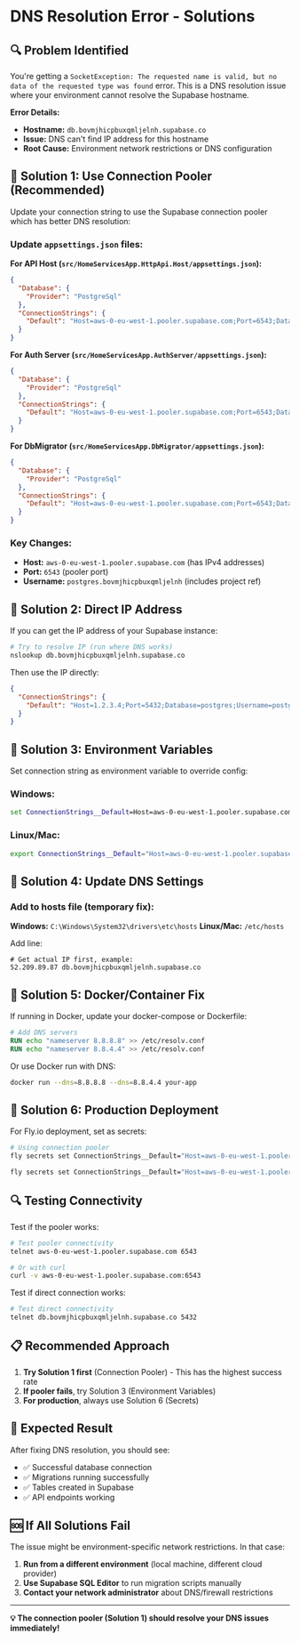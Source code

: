 # DNS Resolution Error - Solutions

## 🔍 **Problem Identified**

You're getting a `SocketException: The requested name is valid, but no data of the requested type was found` error. This is a DNS resolution issue where your environment cannot resolve the Supabase hostname.

**Error Details:**
- **Hostname:** `db.bovmjhicpbuxqmljelnh.supabase.co`
- **Issue:** DNS can't find IP address for this hostname
- **Root Cause:** Environment network restrictions or DNS configuration

## 🚀 **Solution 1: Use Connection Pooler (Recommended)**

Update your connection string to use the Supabase connection pooler which has better DNS resolution:

### Update `appsettings.json` files:

**For API Host (`src/HomeServicesApp.HttpApi.Host/appsettings.json`):**
```json
{
  "Database": {
    "Provider": "PostgreSql"
  },
  "ConnectionStrings": {
    "Default": "Host=aws-0-eu-west-1.pooler.supabase.com;Port=6543;Database=postgres;Username=postgres.bovmjhicpbuxqmljelnh;Password=Ahmed@2020;SSL Mode=Require;"
  }
}
```

**For Auth Server (`src/HomeServicesApp.AuthServer/appsettings.json`):**
```json
{
  "Database": {
    "Provider": "PostgreSql"
  },
  "ConnectionStrings": {
    "Default": "Host=aws-0-eu-west-1.pooler.supabase.com;Port=6543;Database=postgres;Username=postgres.bovmjhicpbuxqmljelnh;Password=Ahmed@2020;SSL Mode=Require;"
  }
}
```

**For DbMigrator (`src/HomeServicesApp.DbMigrator/appsettings.json`):**
```json
{
  "Database": {
    "Provider": "PostgreSql"
  },
  "ConnectionStrings": {
    "Default": "Host=aws-0-eu-west-1.pooler.supabase.com;Port=6543;Database=postgres;Username=postgres.bovmjhicpbuxqmljelnh;Password=Ahmed@2020;SSL Mode=Require;"
  }
}
```

### **Key Changes:**
- **Host:** `aws-0-eu-west-1.pooler.supabase.com` (has IPv4 addresses)
- **Port:** `6543` (pooler port)
- **Username:** `postgres.bovmjhicpbuxqmljelnh` (includes project ref)

## 🚀 **Solution 2: Direct IP Address**

If you can get the IP address of your Supabase instance:

```bash
# Try to resolve IP (run where DNS works)
nslookup db.bovmjhicpbuxqmljelnh.supabase.co
```

Then use the IP directly:
```json
{
  "ConnectionStrings": {
    "Default": "Host=1.2.3.4;Port=5432;Database=postgres;Username=postgres;Password=Ahmed@2020;SSL Mode=Require;"
  }
}
```

## 🚀 **Solution 3: Environment Variables**

Set connection string as environment variable to override config:

### Windows:
```cmd
set ConnectionStrings__Default=Host=aws-0-eu-west-1.pooler.supabase.com;Port=6543;Database=postgres;Username=postgres.bovmjhicpbuxqmljelnh;Password=Ahmed@2020;SSL Mode=Require;
```

### Linux/Mac:
```bash
export ConnectionStrings__Default="Host=aws-0-eu-west-1.pooler.supabase.com;Port=6543;Database=postgres;Username=postgres.bovmjhicpbuxqmljelnh;Password=Ahmed@2020;SSL Mode=Require;"
```

## 🚀 **Solution 4: Update DNS Settings**

### Add to hosts file (temporary fix):

**Windows:** `C:\Windows\System32\drivers\etc\hosts`
**Linux/Mac:** `/etc/hosts`

Add line:
```
# Get actual IP first, example:
52.209.89.87 db.bovmjhicpbuxqmljelnh.supabase.co
```

## 🚀 **Solution 5: Docker/Container Fix**

If running in Docker, update your docker-compose or Dockerfile:

```dockerfile
# Add DNS servers
RUN echo "nameserver 8.8.8.8" >> /etc/resolv.conf
RUN echo "nameserver 8.8.4.4" >> /etc/resolv.conf
```

Or use Docker run with DNS:
```bash
docker run --dns=8.8.8.8 --dns=8.8.4.4 your-app
```

## 🚀 **Solution 6: Production Deployment**

For Fly.io deployment, set as secrets:

```bash
# Using connection pooler
fly secrets set ConnectionStrings__Default="Host=aws-0-eu-west-1.pooler.supabase.com;Port=6543;Database=postgres;Username=postgres.bovmjhicpbuxqmljelnh;Password=Ahmed@2020;SSL Mode=Require;" -a homeservicesapp-api

fly secrets set ConnectionStrings__Default="Host=aws-0-eu-west-1.pooler.supabase.com;Port=6543;Database=postgres;Username=postgres.bovmjhicpbuxqmljelnh;Password=Ahmed@2020;SSL Mode=Require;" -a homeservicesapp-auth
```

## 🔍 **Testing Connectivity**

Test if the pooler works:
```bash
# Test pooler connectivity
telnet aws-0-eu-west-1.pooler.supabase.com 6543

# Or with curl
curl -v aws-0-eu-west-1.pooler.supabase.com:6543
```

Test if direct connection works:
```bash
# Test direct connectivity  
telnet db.bovmjhicpbuxqmljelnh.supabase.co 5432
```

## 📋 **Recommended Approach**

1. **Try Solution 1 first** (Connection Pooler) - This has the highest success rate
2. **If pooler fails**, try Solution 3 (Environment Variables)
3. **For production**, always use Solution 6 (Secrets)

## 🎯 **Expected Result**

After fixing DNS resolution, you should see:
- ✅ Successful database connection
- ✅ Migrations running successfully
- ✅ Tables created in Supabase
- ✅ API endpoints working

## 🆘 **If All Solutions Fail**

The issue might be environment-specific network restrictions. In that case:

1. **Run from a different environment** (local machine, different cloud provider)
2. **Use Supabase SQL Editor** to run migration scripts manually
3. **Contact your network administrator** about DNS/firewall restrictions

---

**💡 The connection pooler (Solution 1) should resolve your DNS issues immediately!**